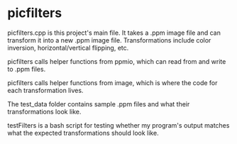 # picfilters

picfilters.cpp is this project's main file. It takes a .ppm image file and can transform it into a new .ppm image file. Transformations include color inversion, horizontal/vertical flipping, etc.

picfilters calls helper functions from ppmio, which can read from and write to .ppm files. 

picfilters calls helper functions from image, which is where the code for each transformation lives. 

The test_data folder contains sample .ppm files and what their transformations look like.

testFilters is a bash script for testing whether my program's output matches what the expected transformations should look like.
